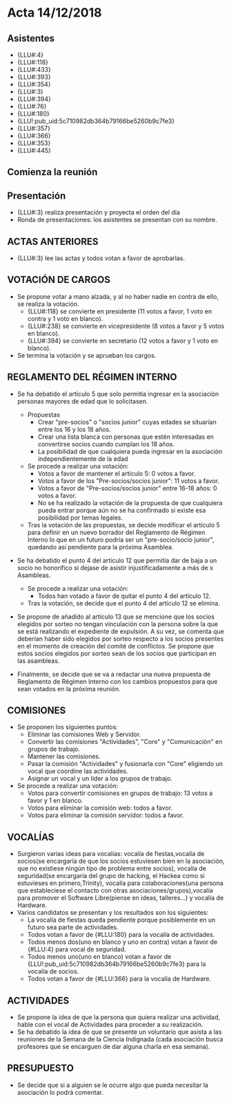 ﻿# Acta 14/12/2018


## Asistentes
* {LLU#:4}
* {LLU#:118}
* {LLU#:433}
* {LLU#:393}
* {LLU#:354}
* {LLU#:3}
* {LLU#:394}
* {LLU#:76}
* {LLU#:180}
* {LLU!:pub_uid:5c710982db364b79166be5260b9c7fe3}
* {LLU#:357}
* {LLU#:366}
* {LLU#:353}
* {LLU#:445}

## Comienza la reunión
## Presentación

* {LLU#:3} realiza presentación y proyecta el orden del día
* Ronda de presentaciones: los asistentes se presentan con su nombre.

## ACTAS ANTERIORES
* {LLU#:3} lee las actas y todos votan a favor de aprobarlas.

## VOTACIÓN DE CARGOS
* Se propone votar a mano alzada, y al no haber nadie en contra de ello, se realiza la votación.
    * {LLU#:118} se convierte en presidente (11 votos a favor, 1 voto en contra y 1 voto en blanco).
    * {LLU#:238} se convierte en vicepresidente (8 votos a favor y 5 votos en blanco).
    * {LLU#:394} se convierte en secretario (12 votos a favor y 1 voto en blanco).
* Se termina la votación y se aprueban los cargos.

## REGLAMENTO DEL RÉGIMEN INTERNO
* Se ha debatido el artículo 5 que solo permitía ingresar en la asociación personas mayores de   edad que lo solicitasen. 
    * Propuestas
        * Crear "pre-socios" o "socios junior" cuyas edades se situarían entre los 16 y los 18  años.
        * Crear una lista blanca con personas que estén interesadas en convertirse socios cuando cumplan los 18 años.
        * La posibilidad de que cualquiera pueda ingresar en la asociación independientemente de la edad
    * Se procede a realizar una votación:
        * Votos a favor de mantener el artículo 5: 0 votos a favor.
        * Votos a favor de los "Pre-socios/socios junior": 11 votos a favor.
        * Votos a favor de "Pre-socios/socios junior" entre 16-18 años: 0 votos a favor.
        * No se ha realizado la votación de la propuesta de que cualquiera pueda entrar porque aún no se ha confirmado si existe esa posibilidad por temas legales.
    * Tras la votación de las propuestas, se decide modificar el artículo 5 para definir en un nuevo borrador del Reglamento de Régimen Interno lo que en un futuro podría ser un "pre-socio/socio junior", quedando así pendiente para la próxima Asamblea.

* Se ha debatido el punto 4 del artículo 12 que permitía dar de baja a un socio no honorífico si dejase de asistir injustificadamente a más de x Asambleas.
    * Se procede a realizar una votación:
        * Todos han votado a favor de quitar el punto 4 del artículo 12.
    * Tras la votación, se decide que el punto 4 del artículo 12 se elimina.

* Se propone de añadido al artículo 13 que se mencione que los socios elegidos por sorteo no tengan vinculación con la persona sobre la que se está realizando el expediente de expulsión. A su vez, se comenta que deberían haber sido elegidos por sorteo respecto a los socios presentes en el momento de creación del comité de conflictos. Se propone que estos socios elegidos por sorteo sean de los socios que participan en las asambleas.

* Finalmente, se decide que se va a redactar una nueva propuesta de Reglamento de Régimen Interno con los cambios propuestos para que sean votados en la próxima reunión.

## COMISIONES
* Se proponen los siguientes puntos:
    * Eliminar las comisiones Web y Servidor.
    * Convertir las comisiones "Actividades", "Core" y "Comunicación" en grupos de trabajo.
    * Mantener las comisiones.
    * Pasar la comisión "Actividades" y fusionarla con "Core" eligiendo un vocal que coordine las actividades.
    * Asignar un vocal y un líder a los grupos de trabajo.
*  Se procede a realizar una votación:
    * Votos para convertir comisiones en grupos de trabajo: 13 votos a favor y 1 en blanco.
    * Votos para eliminar la comisión web: todos a favor.
    * Votos para eliminar la comisión servidor: todos a favor.

## VOCALÍAS
* Surgieron varias ideas para vocalías: vocalía de fiestas,vocalía de socios(se encargaría de que los socios estuviesen bien en la asociación, que no existiese ningún tipo de problema entre socios), vocalía de seguridad(se encargaría del grupo de hacking, el Hackea como si estuvieses en primero,Trinity), vocalía para colaboraciones(una persona que estableciese el contacto con otras asociaciones/grupos),vocalía para promover el Software Libre(piense en ideas, talleres...) y vocalía de Hardware.
* Varios candidatos se presentan y los resultados son los siguientes:
    * La vocalía de fiestas queda pendiente porque posiblemente en un futuro sea parte de actividades.
    * Todos votan a favor de {#LLU:180} para la vocalía de actividades.
    * Todos menos dos(uno en blanco y uno en contra) votan a favor de {#LLU:4} para vocal de seguridad.
    * Todos menos uno(uno en blanco) votan a favor de {LLU!:pub_uid:5c710982db364b79166be5260b9c7fe3} para la vocalía de socios.
    * Todos votan a favor de {#LLU:366} para la vocalía de Hardware.

## ACTIVIDADES
* Se propone la idea de que la persona que quiera realizar una actividad, hable con el vocal de Actividades para proceder a su realización.
* Se ha debatido la idea de que se presente un voluntario que asista a las reuniones de la Semana de la Ciencia Indignada (cada asociación busca profesores que se encarguen de dar alguna charla en esa semana).

## PRESUPUESTO
* Se decide que si a alguien se le ocurre algo que pueda necesitar la asociación lo podrá comentar.
